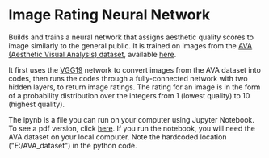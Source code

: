 # Image Rating Neural Network

Builds and trains a neural network that assigns aesthetic quality scores to image similarly to the general public. It is trained on images from the [AVA (Aesthetic Visual Analysis) dataset](http://refbase.cvc.uab.es/files/MMP2012a.pdf), available [here](http://academictorrents.com/details/71631f83b11d3d79d8f84efe0a7e12f0ac001460).

It first uses the [VGG19](https://github.com/machrisaa/tensorflow-vgg) network to convert images from the AVA dataset into codes, then runs the codes through a fully-connected network with two hidden layers, to return image ratings. The rating for an image is in the form of a probability distribution over the integers from 1 (lowest quality) to 10 (highest quality).

The ipynb is a file you can run on your computer using Jupyter Notebook. To see a pdf version, click [here](Image_Rater_Transfer_Learning.pdf). If you run the notebook, you will need the AVA dataset on your local computer. Note the hardcoded location ("E:/AVA_dataset") in the python code.

